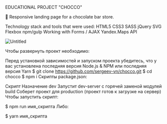 EDUCATIONAL PROJECT "CHOCCO"

🍫 Responsive landing page for a chocolate bar store. 

Technology stack and tools that were used:
HTML5
СSS3
SASS
jQuery
SVG
Flexbox
npm/gulp
Working with Forms / AJAX
Yandex.Maps API

![Untitled](https://user-images.githubusercontent.com/61902576/155902885-5671dd66-9644-479d-8f13-6c26e0c30098.png)

Чтобы развернуть проект необходимо:

Перед установкой зависимостей и запуском проекта убедитесь, что у вас установлена последняя версия Node.js & NPM или последняя версия Yarn
$ git clone https://github.com/sergeev-vn/chocco.git
$ cd chocco
$ npm i
Скрипты package.json:

Скрипт	Назначение
dev	Запустит dev-server с горячей заменой модулей
build	Соберет проект для production (проект готов к загрузке на сервер)
Чтобы запустить скрипт:

$ npm run имя_скрипта
Либо:

$ yarn имя_скрипта
